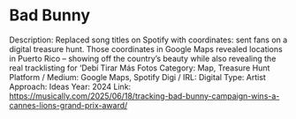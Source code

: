# Bad Bunny

Description: Replaced song titles on Spotify with coordinates: sent fans on a digital treasure hunt. Those coordinates in Google Maps revealed locations in Puerto Rico – showing off the country’s beauty while also revealing the real tracklisting for ‘Debí Tirar Más Fotos
Category: Map, Treasure Hunt
Platform / Medium: Google Maps, Spotify
Digi / IRL: Digital
Type: Artist
Approach: Ideas
Year: 2024
Link: https://musically.com/2025/06/18/tracking-bad-bunny-campaign-wins-a-cannes-lions-grand-prix-award/